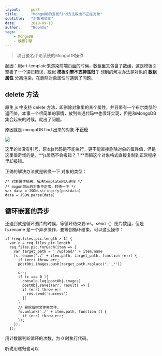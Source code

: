 ```yaml
---
layout:     post
title:      "MongoDB的查找find方法取出不正经对象"
subtitle:   "对象格式化"
date:       2018-09-10
author:     "BoomXu"
tags:
    - MongoDB
    - 模板引擎
---
```


> 项目匿名评论系统的MongoDB操作

起因：用art-template来渲染前端页面的时候，数组里又包含了数组，这是模板引擎报了一个递归错误，貌似 **模板引擎不支持递归？** 想到的解决办法是对象的 **数组属性** 分离渲染，在删除对象属性时遇到了问题。

## delete 方法

原生 js 中支持 delete 方法，即删除对象里的某个属性，并且带有一个布尔类型的返回值，本事一个很简单的事情，放到普通代码中也很好实现，但是和MongoDB集合起来的时候，就出了问题。

原因就是 mongoDB find 出来的对象 **不正经**

![](http://p5oqx8gut.bkt.clouddn.com/18-9-10/77300539.jpg)

这里的id没有引号，原本js代码是不能执行，更不能直接删除对象的属性值，但是这里很奇怪的是，**js居然不会报错？？**而把这个对象格式直接复制到正常程序里却报错。

正确的解决办法就是转换一下 对象的类型：

```
/* 对象属性抽离，解决template陷入递归 */
/* mogon取出的对象不正常，转换一下 */
var data = JSON.stringify(postdata)
data = JSON.parse(data)
```

## 循环嵌套的异步

还遇到就是循环图片的时候，等循环结束要res。send（）图片数组，但是 fs.rename 是一个异步操作，要等到循环结束，可以这么操作：

```
if (req.files.pic.length > 1) {
  var c = req.files.pic.length
  req.files.pic.forEach(item => {
    var target_path = './upload/' + item.name
    fs.rename('./' + item.path, target_path, function (err) {
      if (err) throw err;
      postObj.images.push(target_path.replace('.',''))
      
      c--;
      if (c === 0 ){
        console.log(postObj.images)
        postObj.save((err, result) => {
        if (err) throw err
          res.send('success')
        })
      }
      // 删除临时文件夹文件, 
      fs.unlink('./' + item.path, function () {
        if (err) throw err;
      });
    });
  });
```

用计数器判断循环的次数，为 0 时执行代码。

听说用递归也可以